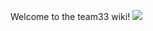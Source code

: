 Welcome to the team33 wiki!
![](https://image.ibb.co/gRsDSz/Screenshot_from_2018_09_07_16_14_10.png)
